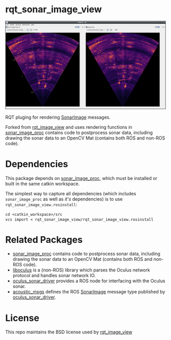 # rqt_sonar_image_view

![Image of rqt window showing sonar data](images/rqt_sonar_image_view.jpg)

RQT pluging for rendering [SonarImage](https://github.com/apl-ocean-engineering/hydrographic_msgs/blob/main/acoustic_msgs/msg/SonarImage.msg) messages.

Forked from [rqt_image_view](https://github.com/ros-visualization/rqt_image_view) and uses rendering functions in [sonar_image_proc](https://github.com/apl-ocean-engineering/sonar_image_proc) contains code to postprocess sonar data, including drawing the sonar data to an OpenCV Mat (contains both ROS and non-ROS code).

# Dependencies

This package depends on [sonar_image_proc](https://github.com/apl-ocean-engineering/sonar_image_proc), which must be installed or built in the same catkin workspace.

The simplest way to capture all dependencies (which includes `sonar_image_proc` as well as *it's* dependencies) is to use `rqt_sonar_image_view.rosinstall`:

```
cd <catkin_workspace>/src
vcs import < rqt_sonar_image_view/rqt_sonar_image_view.rosinstall 
```

# Related Packages

* [sonar_image_proc](https://github.com/apl-ocean-engineering/sonar_image_proc) contains code to postprocess sonar data, including drawing the sonar data to an OpenCV Mat (contains both ROS and non-ROS code).   
* [liboculus](https://github.com/apl-ocean-engineering/liboculus) is a (non-ROS) library which parses the Oculus network protocol and handles sonar network IO.
* [oculus_sonar_driver](https://gitlab.com/apl-ocean-engineering/oculus_sonar_driver) provides a ROS node for interfacing with the Oculus sonar.
* [acoustic_msgs](https://github.com/apl-ocean-engineering/hydrographic_msgs/tree/main/acoustic_msgs) defines the ROS [SonarImage](https://github.com/apl-ocean-engineering/hydrographic_msgs/blob/main/acoustic_msgs/msg/SonarImage.msg) message type published by [oculus_sonar_driver](https://gitlab.com/apl-ocean-engineering/oculus_sonar_driver).

# License

This repo maintains the BSD license used by [rqt_image_view](https://github.com/ros-visualization/rqt_image_view)
